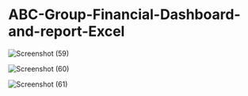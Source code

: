 
# ABC-Group-Financial-Dashboard-and-report-Excel
![Screenshot (59)](https://user-images.githubusercontent.com/61271340/232352608-68e30be7-666e-4159-9c73-c0e44e5a8ba2.png)

![Screenshot (60)](https://user-images.githubusercontent.com/61271340/232352610-038fbd0e-6108-4b3a-bde2-f38e76711ee6.png)

![Screenshot (61)](https://user-images.githubusercontent.com/61271340/232352613-761790cd-de76-4a3b-8650-a4d7f66bb750.png)
